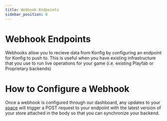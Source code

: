 ```yaml
---
title: Webhook Endpoints
sidebar_position: 6
---
```


# Webhook Endpoints

Webhooks allow you to recieve data from Konfig by configuring an endpoint for
Konfig to push to. This is useful when you have existing infrastructure that you
use to run live operations for your game (i.e. existing Playfab or Proprietary backends)

# How to Configure a Webhook

Once a webhook is configured through our dashboard, any updates to your
[space](/reference/organization/space) will trigger a POST request to your
endpoint with the latest version of your store attached in the body so that you
can synchronize your backend.
